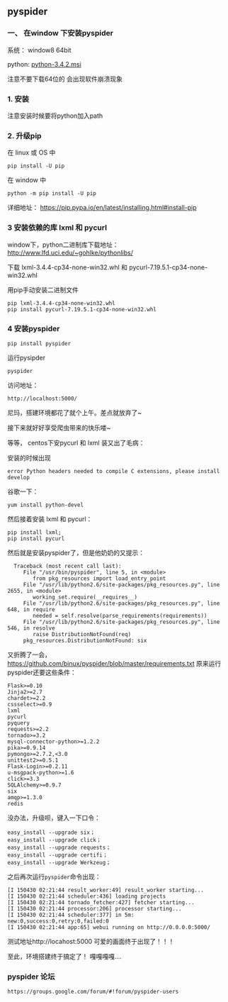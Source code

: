 ## pyspider 

### 一、 在window 下安装pyspider

系统： window8 64bit 

python: <a href="https://www.python.org/ftp/python/3.4.2/python-3.4.2">python-3.4.2.msi</a>


注意不要下载64位的 会出现软件崩溃现象

### 1. 安装

注意安装时候要将python加入path

### 2. 升级pip

在 linux 或 OS 中

    pip install -U pip

在 window 中	

    python -m pip install -U pip

详细地址： <a href="https://pip.pypa.io/en/latest/installing.html#install-pip">https://pip.pypa.io/en/latest/installing.html#install-pip</a>

### 3 安装依赖的库 lxml 和 pycurl 

window下，python二进制库下载地址：<a href="http://www.lfd.uci.edu/~gohlke/pythonlibs/">http://www.lfd.uci.edu/~gohlke/pythonlibs/</a>

下载 lxml-3.4.4-cp34-none-win32.whl 和 pycurl-7.19.5.1-cp34-none-win32.whl

用pip手动安装二进制文件

    pip lxml-3.4.4-cp34-none-win32.whl
    pip install pycurl-7.19.5.1-cp34-none-win32.whl

### 4 安装pyspider

	pip install pyspider

运行pysipder

    pyspider

访问地址：

    http://localhost:5000/

尼玛，搭建环境都花了就个上午。差点就放弃了~ 

接下来就好好享受爬虫带来的快乐喽~

等等， centos下安pycurl 和 lxml 装又出了毛病：

安装的时候出现

    error Python headers needed to compile C extensions, please install develop

谷歌一下： 

	yum install python-devel

然后接着安装 lxml 和 pycurl：

    pip install lxml;
    pip install pycurl


然后就是安装pyspider了，但是他奶奶的又提示：

	  Traceback (most recent call last):
		 File "/usr/bin/pyspider", line 5, in <module>
		    from pkg_resources import load_entry_point
		 File "/usr/lib/python2.6/site-packages/pkg_resources.py", line 2655, in <module>
		    working_set.require(__requires__)
		 File "/usr/lib/python2.6/site-packages/pkg_resources.py", line 648, in require
		    needed = self.resolve(parse_requirements(requirements))
		 File "/usr/lib/python2.6/site-packages/pkg_resources.py", line 546, in resolve
		    raise DistributionNotFound(req)
		 pkg_resources.DistributionNotFound: six

又折腾了一会，https://github.com/binux/pyspider/blob/master/requirements.txt 原来运行pyspider还要这些条件：

    Flask>=0.10
	Jinja2>=2.7
	chardet>=2.2
	cssselect>=0.9
	lxml
	pycurl
	pyquery
	requests>=2.2
	tornado>=3.2
	mysql-connector-python>=1.2.2
	pika>=0.9.14
	pymongo>=2.7.2,<3.0
	unittest2>=0.5.1
	Flask-Login>=0.2.11
	u-msgpack-python>=1.6
	click>=3.3
	SQLAlchemy>=0.9.7
	six
	amqp>=1.3.0
	redis
  
没办法，升级呗，键入一下口令：

    easy_install --upgrade six；
    easy_install --upgrade click；
    easy_install --upgrade requests；
    easy_install --upgrade certifi；
    easy_install --upgrade Werkzeug；

之后再次运行`pyspider`命令出现：

	[I 150430 02:21:44 result_worker:49] result_worker starting...
	[I 150430 02:21:44 scheduler:436] loading projects
	[I 150430 02:21:44 tornado_fetcher:427] fetcher starting...
	[I 150430 02:21:44 processor:206] processor starting...
	[I 150430 02:21:44 scheduler:377] in 5m: new:0,success:0,retry:0,failed:0
	[I 150430 02:21:44 app:65] webui running on http://0.0.0.0:5000/
  
测试地址http://locahost:5000 可爱的画面终于出现了！！！

至此，环境搭建终于搞定了！ 嘎嘎嘎嘎....


### pyspider 论坛 

    https://groups.google.com/forum/#!forum/pyspider-users